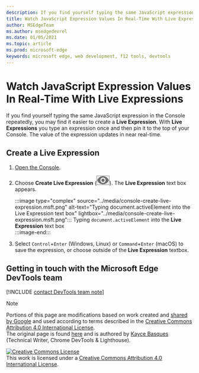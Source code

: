 ```yaml
---
description: If you find yourself typing the same JavaScript expressions into the Console repeatedly, try Live Expressions instead.
title: Watch JavaScript Expression Values In Real-Time With Live Expressions
author: MSEdgeTeam
ms.author: msedgedevrel
ms.date: 01/05/2021 
ms.topic: article
ms.prod: microsoft-edge
keywords: microsoft edge, web development, f12 tools, devtools
---
```

<!-- Copyright Kayce Basques 

   Licensed under the Apache License, Version 2.0 (the "License");
   you may not use this file except in compliance with the License.
   You may obtain a copy of the License at

       https://www.apache.org/licenses/LICENSE-2.0

   Unless required by applicable law or agreed to in writing, software
   distributed under the License is distributed on an "AS IS" BASIS,
   WITHOUT WARRANTIES OR CONDITIONS OF ANY KIND, either express or implied.
   See the License for the specific language governing permissions and
   limitations under the License.  -->

# Watch JavaScript Expression Values In Real-Time With Live Expressions  

If you find yourself typing the same JavaScript expression in the Console repeatedly, you may find it easier to create a **Live Expression**.  With **Live Expressions** you type an expression once and then pin it to the top of your Console.  The value of the expression updates in near real-time.  

## Create a Live Expression  

1.  [Open the Console][DevToolsConsoleReferenceOpenConsole].  
1.  Choose **Create Live Expression** \(![Create Live Expression][ImageCreateLiveExpressionIcon]\).  The **Live Expression** text box appears.  
    
    :::image type="complex" source="../media/console-create-live-expression.msft.png" alt-text="Typing document.activeElement into the Live Expression text box" lightbox="../media/console-create-live-expression.msft.png":::
       Typing `document.activeElement` into the **Live Expression** text box  
    :::image-end:::  
    
1.  Select `Control`+`Enter` \(Windows, Linux\) or `Command`+`Enter` \(macOS\) to save the expression, or choose outside of the **Live Expression** textbox.  

## Getting in touch with the Microsoft Edge DevTools team  

[!INCLUDE [contact DevTools team note](../includes/contact-devtools-team-note.md)]  

<!-- image links -->  

[ImageCreateLiveExpressionIcon]: ../media/create-live-expression-icon.msft.png  

<!-- links -->  

[DevToolsConsoleReferenceOpenConsole]: ./reference.md#open-the-console "Open the Console - Console Reference | Microsoft Docs"  

> [!NOTE]
> Portions of this page are modifications based on work created and [shared by Google][GoogleSitePolicies] and used according to terms described in the [Creative Commons Attribution 4.0 International License][CCA4IL].  
> The original page is found [here](https://developers.google.com/web/tools/chrome-devtools/console/live-expressions) and is authored by [Kayce Basques][KayceBasques] \(Technical Writer, Chrome DevTools \& Lighthouse\).  

[![Creative Commons License][CCby4Image]][CCA4IL]  
This work is licensed under a [Creative Commons Attribution 4.0 International License][CCA4IL].  

[CCA4IL]: https://creativecommons.org/licenses/by/4.0  
[CCby4Image]: https://i.creativecommons.org/l/by/4.0/88x31.png  
[GoogleSitePolicies]: https://developers.google.com/terms/site-policies  
[KayceBasques]: https://developers.google.com/web/resources/contributors/kaycebasques  
